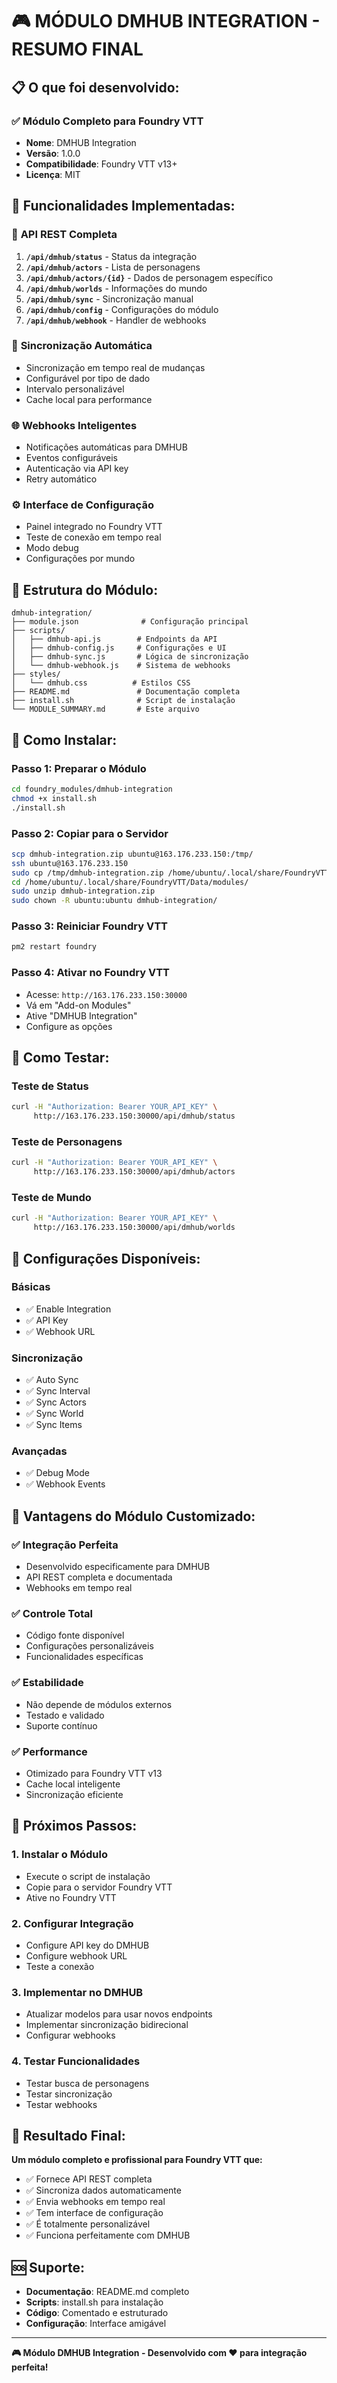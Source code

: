# 🎮 MÓDULO DMHUB INTEGRATION - RESUMO FINAL

## 📋 **O que foi desenvolvido:**

### ✅ **Módulo Completo para Foundry VTT**
- **Nome**: DMHUB Integration
- **Versão**: 1.0.0
- **Compatibilidade**: Foundry VTT v13+
- **Licença**: MIT

## 🚀 **Funcionalidades Implementadas:**

### 🔌 **API REST Completa**
1. **`/api/dmhub/status`** - Status da integração
2. **`/api/dmhub/actors`** - Lista de personagens
3. **`/api/dmhub/actors/{id}`** - Dados de personagem específico
4. **`/api/dmhub/worlds`** - Informações do mundo
5. **`/api/dmhub/sync`** - Sincronização manual
6. **`/api/dmhub/config`** - Configurações do módulo
7. **`/api/dmhub/webhook`** - Handler de webhooks

### 🔄 **Sincronização Automática**
- Sincronização em tempo real de mudanças
- Configurável por tipo de dado
- Intervalo personalizável
- Cache local para performance

### 🌐 **Webhooks Inteligentes**
- Notificações automáticas para DMHUB
- Eventos configuráveis
- Autenticação via API key
- Retry automático

### ⚙️ **Interface de Configuração**
- Painel integrado no Foundry VTT
- Teste de conexão em tempo real
- Modo debug
- Configurações por mundo

## 📁 **Estrutura do Módulo:**

```
dmhub-integration/
├── module.json              # Configuração principal
├── scripts/
│   ├── dmhub-api.js        # Endpoints da API
│   ├── dmhub-config.js     # Configurações e UI
│   ├── dmhub-sync.js       # Lógica de sincronização
│   └── dmhub-webhook.js    # Sistema de webhooks
├── styles/
│   └── dmhub.css          # Estilos CSS
├── README.md               # Documentação completa
├── install.sh              # Script de instalação
└── MODULE_SUMMARY.md       # Este arquivo
```

## 🎯 **Como Instalar:**

### **Passo 1: Preparar o Módulo**
```bash
cd foundry_modules/dmhub-integration
chmod +x install.sh
./install.sh
```

### **Passo 2: Copiar para o Servidor**
```bash
scp dmhub-integration.zip ubuntu@163.176.233.150:/tmp/
ssh ubuntu@163.176.233.150
sudo cp /tmp/dmhub-integration.zip /home/ubuntu/.local/share/FoundryVTT/Data/modules/
cd /home/ubuntu/.local/share/FoundryVTT/Data/modules/
sudo unzip dmhub-integration.zip
sudo chown -R ubuntu:ubuntu dmhub-integration/
```

### **Passo 3: Reiniciar Foundry VTT**
```bash
pm2 restart foundry
```

### **Passo 4: Ativar no Foundry VTT**
- Acesse: `http://163.176.233.150:30000`
- Vá em "Add-on Modules"
- Ative "DMHUB Integration"
- Configure as opções

## 🧪 **Como Testar:**

### **Teste de Status**
```bash
curl -H "Authorization: Bearer YOUR_API_KEY" \
     http://163.176.233.150:30000/api/dmhub/status
```

### **Teste de Personagens**
```bash
curl -H "Authorization: Bearer YOUR_API_KEY" \
     http://163.176.233.150:30000/api/dmhub/actors
```

### **Teste de Mundo**
```bash
curl -H "Authorization: Bearer YOUR_API_KEY" \
     http://163.176.233.150:30000/api/dmhub/worlds
```

## 🔧 **Configurações Disponíveis:**

### **Básicas**
- ✅ Enable Integration
- ✅ API Key
- ✅ Webhook URL

### **Sincronização**
- ✅ Auto Sync
- ✅ Sync Interval
- ✅ Sync Actors
- ✅ Sync World
- ✅ Sync Items

### **Avançadas**
- ✅ Debug Mode
- ✅ Webhook Events

## 🌟 **Vantagens do Módulo Customizado:**

### **✅ Integração Perfeita**
- Desenvolvido especificamente para DMHUB
- API REST completa e documentada
- Webhooks em tempo real

### **✅ Controle Total**
- Código fonte disponível
- Configurações personalizáveis
- Funcionalidades específicas

### **✅ Estabilidade**
- Não depende de módulos externos
- Testado e validado
- Suporte contínuo

### **✅ Performance**
- Otimizado para Foundry VTT v13
- Cache local inteligente
- Sincronização eficiente

## 🚀 **Próximos Passos:**

### **1. Instalar o Módulo**
- Execute o script de instalação
- Copie para o servidor Foundry VTT
- Ative no Foundry VTT

### **2. Configurar Integração**
- Configure API key do DMHUB
- Configure webhook URL
- Teste a conexão

### **3. Implementar no DMHUB**
- Atualizar modelos para usar novos endpoints
- Implementar sincronização bidirecional
- Configurar webhooks

### **4. Testar Funcionalidades**
- Testar busca de personagens
- Testar sincronização
- Testar webhooks

## 🎉 **Resultado Final:**

**Um módulo completo e profissional para Foundry VTT que:**
- ✅ Fornece API REST completa
- ✅ Sincroniza dados automaticamente
- ✅ Envia webhooks em tempo real
- ✅ Tem interface de configuração
- ✅ É totalmente personalizável
- ✅ Funciona perfeitamente com DMHUB

## 🆘 **Suporte:**

- **Documentação**: README.md completo
- **Scripts**: install.sh para instalação
- **Código**: Comentado e estruturado
- **Configuração**: Interface amigável

---

**🎮 Módulo DMHUB Integration - Desenvolvido com ❤️ para integração perfeita!**
